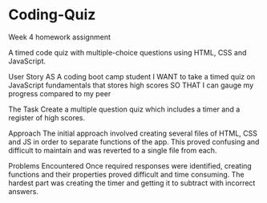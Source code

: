 # Coding-Quiz
Week 4 homework assignment

A timed code quiz with multiple-choice questions using HTML, CSS and JavaScript.

User Story
AS A coding boot camp student
I WANT to take a timed quiz on JavaScript fundamentals that stores high scores
SO THAT I can gauge my progress compared to my peer

The Task
Create a multiple question quiz which includes a timer and a register of high scores.

Approach
The initial approach involved creating several files of HTML, CSS and JS in order to separate functions of the app. This proved confusing and difficult to maintain and was reverted to a single file from each.

Problems Encountered
Once required responses were identified, creating functions and their properties proved difficult and time consuming. 
The hardest part was creating the timer and getting it to subtract with incorrect answers.
